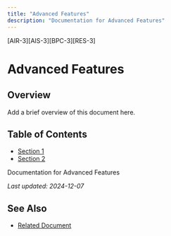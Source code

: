 ```yaml
---
title: "Advanced Features"
description: "Documentation for Advanced Features"
---
```


[AIR-3][AIS-3][BPC-3][RES-3]


<!-- markdownlint-disable MD013 line-length -->

# Advanced Features

## Overview

Add a brief overview of this document here.

## Table of Contents

- [Section 1](#section-1)
- [Section 2](#section-2)


Documentation for Advanced Features

*Last updated: 2024-12-07*

## See Also

- [Related Document](#related-document)

